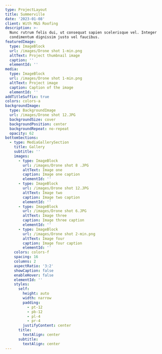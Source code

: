 ```yaml
---
type: ProjectLayout
title: Summerville
date: '2023-01-08'
client: With M&S Roofing
description: >-
  Nunc rutrum felis dui, ut consequat sapien scelerisque vel. Integer
  condimentum dignissim justo vel faucibus.
featuredImage:
  type: ImageBlock
  url: /images/Drone shot 1-min.png
  altText: Project thumbnail image
  caption: ''
  elementId: ''
media:
  type: ImageBlock
  url: /images/Drone shot 1-min.png
  altText: Project image
  caption: Caption of the image
  elementId: ''
addTitleSuffix: true
colors: colors-a
backgroundImage:
  type: BackgroundImage
  url: /images/Drone shot 12.JPG
  backgroundSize: cover
  backgroundPosition: center
  backgroundRepeat: no-repeat
  opacity: 62
bottomSections:
  - type: MediaGallerySection
    title: Gallery
    subtitle: ''
    images:
      - type: ImageBlock
        url: /images/Drone shot 8 .JPG
        altText: Image one
        caption: Image one caption
        elementId: ''
      - type: ImageBlock
        url: /images/Drone shot 12.JPG
        altText: Image two
        caption: Image two caption
        elementId: ''
      - type: ImageBlock
        url: /images/Drone shot 6.JPG
        altText: Image three
        caption: Image three caption
        elementId: ''
      - type: ImageBlock
        url: /images/Drone shot 2-min.png
        altText: Image four
        caption: Image four caption
        elementId: ''
    colors: colors-f
    spacing: 16
    columns: 2
    aspectRatio: '3:2'
    showCaption: false
    enableHover: false
    elementId: ''
    styles:
      self:
        height: auto
        width: narrow
        padding:
          - pt-12
          - pb-12
          - pl-4
          - pr-4
        justifyContent: center
      title:
        textAlign: center
      subtitle:
        textAlign: center
---
```



